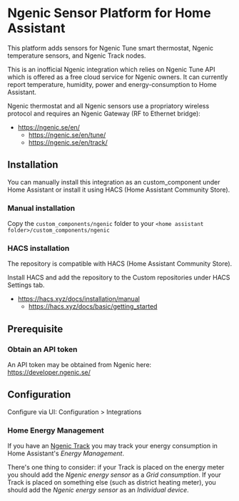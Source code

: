 # Ngenic Sensor Platform for Home Assistant
This platform adds sensors for Ngenic Tune smart thermostat, Ngenic temperature sensors, and Ngenic Track nodes. 

This is an inofficial Ngenic integration which relies on Ngenic Tune API which is offered as a free cloud service for Ngenic owners. It can currently report temperature, humidity, power and energy-consumption to Home Assistant.

Ngenic thermostat and all Ngenic sensors use a propriatory wireless protocol and requires an Ngenic Gateway (RF to Ethernet bridge):

* https://ngenic.se/en/
  * https://ngenic.se/en/tune/
  * https://ngenic.se/en/track/

## Installation
You can manually install this integration as an custom_component under Home Assistant or install it using HACS (Home Assistant Community Store).

### Manual installation
Copy the `custom_components/ngenic` folder to your `<home assistant folder>/custom_components/ngenic`

### HACS installation
The repository is compatible with HACS (Home Assistant Community Store). 

Install HACS and add the repository to the Custom repositories under HACS Settings tab.

* https://hacs.xyz/docs/installation/manual
  * https://hacs.xyz/docs/basic/getting_started
## Prerequisite
### Obtain an API token
An API token may be obtained from Ngenic here: https://developer.ngenic.se/

## Configuration
Configure via UI: Configuration > Integrations

### Home Energy Management
If you have an [Ngenic Track](https://ngenic.se/track/) you may track your energy consumption in Home Assistant's _Energy Management_.  

There's one thing to consider: if your Track is placed on the energy meter you should add the _Ngenic energy sensor_ as a _Grid consumption_. If your Track is placed on something else (such as district heating meter), you should add the _Ngenic energy sensor_ as an _Individual device_.
